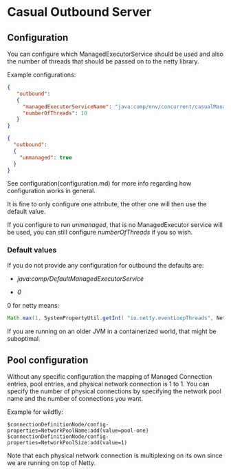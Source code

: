 # Casual Outbound Server

## Configuration

You can configure which ManagedExecutorService should be used and also the number of threads
that should be passed on to the netty library.

Example configurations:
```json
{
   "outbound":
   {
     "managedExecutorServiceName": "java:comp/env/concurrent/casualManagedExecutorService",
     "numberOfThreads": 10
   }
}
```


```json
{
  "outbound":
  {
    "unmanaged": true
  }
}
```

See configuration(configuration.md) for more info regarding how configuration works in general.

It is fine to only configure one attribute, the other one will then use the default value.

If you configure to run *unmanaged*, that is no ManagedExecutor service will be used, you can still configure *numberOfThreads* if you so wish. 

### Default values

If you do not provide any configuration for outbound the defaults are:

* *java:comp/DefaultManagedExecutorService*

* *0*


0 for netty means: 
```java
Math.max(1, SystemPropertyUtil.getInt( "io.netty.eventLoopThreads", NettyRuntime.availableProcessors() * 2))
```

If you are running on an older JVM in a containerized world, that might be suboptimal.

## Pool configuration

Without any specific configuration the mapping of Managed Connection entries, pool entries, and physical network connection is 1 to 1.
You can specify the number of physical connections by specifying the network pool name and the number of connections you want.

Example for wildfly:
```
$connectionDefinitionNode/config-properties=NetworkPoolName:add(value=pool-one)
$connectionDefinitionNode/config-properties=NetworkPoolSize:add(value=1)
```

Note that each physical network connection is multiplexing on its own since we are running on top of Netty.
